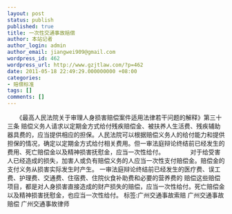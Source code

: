 ```yaml
---
layout: post
status: publish
published: true
title: 一次性交通事故赔偿
author: 本站记者
author_login: admin
author_email: jiangwei909@gmail.com
wordpress_id: 462
wordpress_url: http://www.gzjtlaw.com/?p=462
date: 2011-05-18 22:49:29.000000000 +08:00
categories:
- 赔偿标准
tags: []
comments: []
---
```

 　　《最高人民法院关于审理人身损害赔偿案件适用法律若干问题的解释》第三十三条 赔偿义务人请求以定期金方式给付残疾赔偿金、被扶养人生活费、残疾辅助器具费的，应当提供相应的担保。人民法院可以根据赔偿义务人的给付能力和提供担保的情况，确定以定期金方式给付相关费用。但一审法庭辩论终结前已经发生的费用、死亡赔偿金以及精神损害抚慰金，应当一次性给付。 　　　　对于给受害人已经造成的损失，加害人或负有赔偿义务的人应当一次性支付赔偿金。赔偿金的支付义务从损害实际发生时产生。 一审法庭辩论终结前已经发生的医疗费、误工费、护理费、交通费、住宿费、住院伙食补助费和必要的营养费的 赔偿这些赔偿项目，都是对人身损害直接造成的财产损失的赔偿，应当一次性给付。死亡赔偿金以及精神损害抚慰金，也应当一次性给付。 标签:广州交通事故索赔 广州交通事故赔偿 广州交通事故律师
